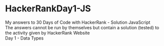 # HackerRankDay1-JS
My answers to 30 Days of Code with HackerRank - Solution JavaScript </br>
The answers cannot be run by themselves but contain a solution (tested) to the activity given by HackerRank Website </br>
Day 1 - Data Types </br>
